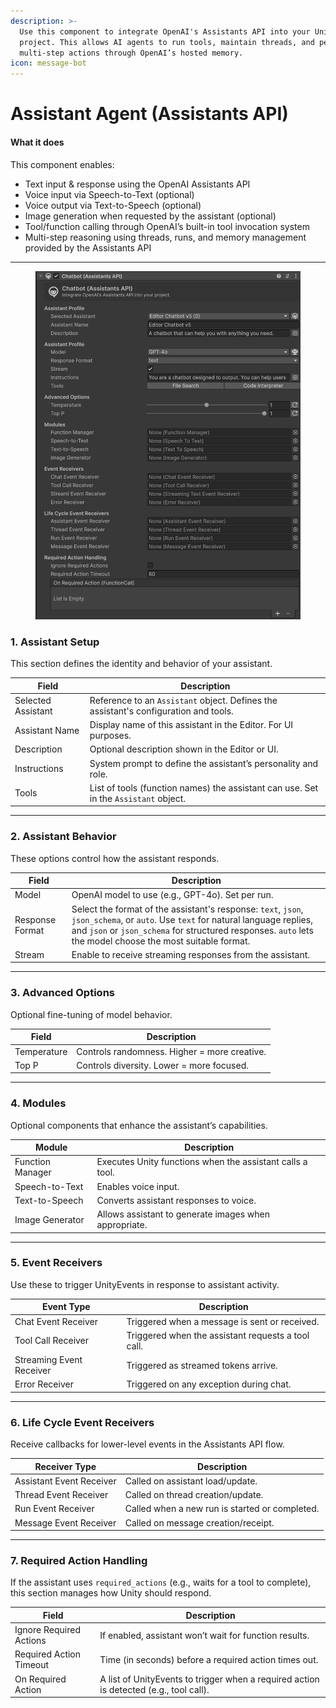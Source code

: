```yaml
---
description: >-
  Use this component to integrate OpenAI's Assistants API into your Unity
  project. This allows AI agents to run tools, maintain threads, and perform
  multi-step actions through OpenAI’s hosted memory.
icon: message-bot
---
```


# Assistant Agent (Assistants API)

#### What it does

This component enables:

* Text input & response using the OpenAI Assistants API
* Voice input via Speech-to-Text (optional)
* Voice output via Text-to-Speech (optional)
* Image generation when requested by the assistant (optional)
* Tool/function calling through OpenAI’s built-in tool invocation system
* Multi-step reasoning using threads, runs, and memory management provided by the Assistants API

***

<figure><img src="../../.gitbook/assets/image (108).png" alt="" width="563"><figcaption></figcaption></figure>

### 1. Assistant Setup

This section defines the identity and behavior of your assistant.

| Field              | Description                                                                          |
| ------------------ | ------------------------------------------------------------------------------------ |
| Selected Assistant | Reference to an `Assistant` object. Defines the assistant's configuration and tools. |
| Assistant Name     | Display name of this assistant in the Editor. For UI purposes.                       |
| Description        | Optional description shown in the Editor or UI.                                      |
| Instructions       | System prompt to define the assistant’s personality and role.                        |
| Tools              | List of tools (function names) the assistant can use. Set in the `Assistant` object. |

***

### 2. Assistant Behavior

These options control how the assistant responds.

| Field           | Description                                                                                                                                                                                                                                    |
| --------------- | ---------------------------------------------------------------------------------------------------------------------------------------------------------------------------------------------------------------------------------------------- |
| Model           | OpenAI model to use (e.g., GPT-4o). Set per run.                                                                                                                                                                                               |
| Response Format | Select the format of the assistant's response: `text`, `json`, `json_schema`, or `auto`. Use `text` for natural language replies, and `json` or `json_schema` for structured responses. `auto` lets the model choose the most suitable format. |
| Stream          | Enable to receive streaming responses from the assistant.                                                                                                                                                                                      |

***

### 3. Advanced Options

Optional fine-tuning of model behavior.

| Field       | Description                                  |
| ----------- | -------------------------------------------- |
| Temperature | Controls randomness. Higher = more creative. |
| Top P       | Controls diversity. Lower = more focused.    |

***

### 4. Modules

Optional components that enhance the assistant’s capabilities.

| Module           | Description                                               |
| ---------------- | --------------------------------------------------------- |
| Function Manager | Executes Unity functions when the assistant calls a tool. |
| Speech-to-Text   | Enables voice input.                                      |
| Text-to-Speech   | Converts assistant responses to voice.                    |
| Image Generator  | Allows assistant to generate images when appropriate.     |

***

### 5. Event Receivers

Use these to trigger UnityEvents in response to assistant activity.

| Event Type               | Description                                        |
| ------------------------ | -------------------------------------------------- |
| Chat Event Receiver      | Triggered when a message is sent or received.      |
| Tool Call Receiver       | Triggered when the assistant requests a tool call. |
| Streaming Event Receiver | Triggered as streamed tokens arrive.               |
| Error Receiver           | Triggered on any exception during chat.            |

***

### 6. Life Cycle Event Receivers

Receive callbacks for lower-level events in the Assistants API flow.

| Receiver Type            | Description                                    |
| ------------------------ | ---------------------------------------------- |
| Assistant Event Receiver | Called on assistant load/update.               |
| Thread Event Receiver    | Called on thread creation/update.              |
| Run Event Receiver       | Called when a new run is started or completed. |
| Message Event Receiver   | Called on message creation/receipt.            |

***

### 7. Required Action Handling

If the assistant uses `required_actions` (e.g., waits for a tool to complete), this section manages how Unity should respond.

| Field                   | Description                                                                            |
| ----------------------- | -------------------------------------------------------------------------------------- |
| Ignore Required Actions | If enabled, assistant won’t wait for function results.                                 |
| Required Action Timeout | Time (in seconds) before a required action times out.                                  |
| On Required Action      | A list of UnityEvents to trigger when a required action is detected (e.g., tool call). |

